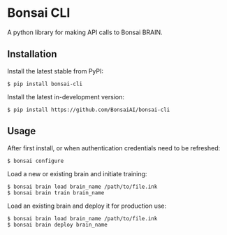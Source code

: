 Bonsai CLI
==========
A python library for making API calls to Bonsai BRAIN.

Installation
------------

Install the latest stable from PyPI:
```
$ pip install bonsai-cli
```

Install the latest in-development version:
```
$ pip install https://github.com/BonsaiAI/bonsai-cli
```

Usage
-----
After first install, or when authentication credentials need to be refreshed:
```
$ bonsai configure
```
Load a new or existing brain and initiate training:
```
$ bonsai brain load brain_name /path/to/file.ink
$ bonsai brain train brain_name
```
Load an existing brain and deploy it for production use:
```
$ bonsai brain load brain_name /path/to/file.ink
$ bonsai brain deploy brain_name
```
